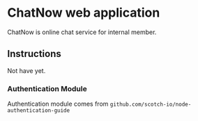 # ChatNow web application

ChatNow is online chat service for internal member.

## Instructions

Not have yet.

### Authentication Module
Authentication module comes from `github.com/scotch-io/node-authentication-guide`




